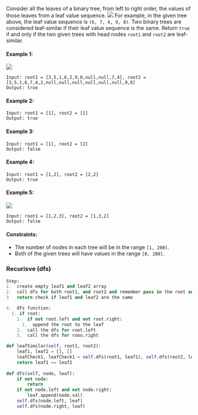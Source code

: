 Consider all the leaves of a binary tree, from left to right order, the values of those leaves from a <strontg>leaf value sequence</strong>.
![](https://s3-lc-upload.s3.amazonaws.com/uploads/2018/07/16/tree.png)
For example, in the given tree above, the leaf value sequence is `(6, 7, 4, 9, 8)`.
Two binary trees are considered leaf-similar if their leaf value sequence is the same.
Return `true` if and only if the two given trees with head nodes `root1` and `root2` are leaf-similar.

#### Example 1:
![](https://assets.leetcode.com/uploads/2020/09/03/leaf-similar-1.jpg)
```
Input: root1 = [3,5,1,6,2,9,8,null,null,7,4], root2 = [3,5,1,6,7,4,2,null,null,null,null,null,null,9,8]
Output: true
```

#### Example 2:
```
Input: root1 = [1], root2 = [1]
Output: true
```

#### Example 3:
```
Input: root1 = [1], root2 = [2]
Output: false
```

#### Example 4:
```
Input: root1 = [1,2], root2 = [2,2]
Output: true
```

#### Example 5:
![](https://assets.leetcode.com/uploads/2020/09/03/leaf-similar-2.jpg)
```
Input: root1 = [1,2,3], root2 = [1,3,2]
Output: false
```

#### Constraints:
  * The number of nodes in each tree will be in the range `[1, 200]`.
  * Both of the given trees will have values in the range `[0, 200]`.

### Recurisve (dfs)
```python
Step:
1.  create empty leaf1 and leaf2 array
2.  call dfs for both root1, and root2 and remember pass in the root and leaf
3   return check if leaf1 and leaf2 are the same

4.  dfs function:
  1. if root:
    1.  if not root.left and not root.right:
      1.  append the root to the leaf
    2.  call the dfs for root.left
    3.  call the dfs for rooo.right

def leafSimilar(self, root1, root2):
    leaf1, leaf2 = [], []
    leafCheck1, leafCheck1 = self.dfs(root1, leaf1), self.dfs(root2, leaf2)
    return leaf1 == leaf2
    
def dfs(self, node, leaf):
    if not node:
        return
    if not node.left and not node.right:
        leaf.append(node.val)
    self.dfs(node.left, leaf)
    self.dfs(node.right, leaf)
```
